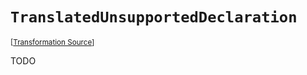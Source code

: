 `TranslatedUnsupportedDeclaration`
===================================================================================================

<small>\[[Transformation Source](../../Biohazrd/#Declarations/TranslatedUnsupportedDeclaration.cs)\]</small>

TODO
